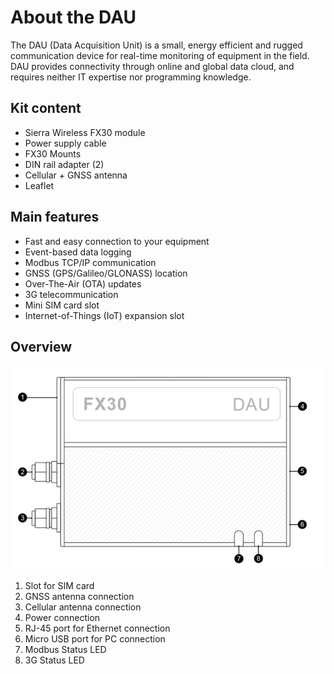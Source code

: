 # About the DAU

The DAU \(Data Acquisition Unit\) is a small, energy efficient and rugged communication device for real-time monitoring of equipment in the field. DAU provides connectivity through online and global data cloud, and requires neither IT expertise nor programming knowledge.

## Kit content

* Sierra Wireless FX30 module
* Power supply cable
* FX30 Mounts
* DIN rail adapter \(2\) 
* Cellular + GNSS antenna
* Leaflet

## **Main features**

* Fast and easy connection to your equipment
* Event-based data logging
* Modbus TCP/IP communication
* GNSS \(GPS/Galileo/GLONASS\) location
* Over-The-Air \(OTA\) updates
* 3G telecommunication
* Mini SIM card slot
* Internet-of-Things \(IoT\) expansion slot



## **Overview**

![FX30 DAU](../.gitbook/assets/image.png)

1. Slot for SIM card
2. GNSS antenna connection
3. Cellular antenna connection
4. Power connection
5. RJ-45 port for Ethernet connection
6. Micro USB port for PC connection
7. Modbus Status LED
8. 3G Status LED

